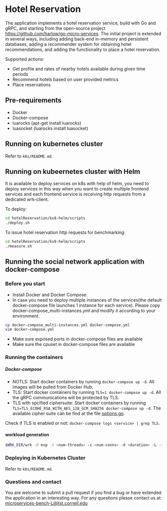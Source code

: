 # Hotel Reservation

The application implements a hotel reservation service, build with Go and gRPC, and starting from the open-source project https://github.com/harlow/go-micro-services. The initial project is extended in several ways, including adding back-end in-memory and persistent databases, adding a recommender system for obtaining hotel recommendations, and adding the functionality to place a hotel reservation. 

<!-- ## Application Structure -->

<!-- ![Social Network Architecture](socialNet_arch.png) -->

Supported actions: 
* Get profile and rates of nearby hotels available during given time periods
* Recommend hotels based on user provided metrics
* Place reservations

## Pre-requirements
- Docker
- Docker-compose
- luarocks (apt-get install luarocks)
- luasocket (luarocks install luasocket)

## Running on kubernetes cluster

Refer to `k8s/README.md`.

## Running on kubeernetes cluster with Helm

It is available to deploy services on k8s with help of helm, you need to deploy services in this way when you want to create multiple frontend services and each frontend service is receiving http requests from a dedicated wrk-client.

To deploy:

```bash
cd hotelReservation/ks8-helm/scripts
./deploy.sh
```

To issue hotel reservation http requests for benchmarking:

```bash
cd hotelReservation/ks8-helm/scripts
./measure.sh
```

## Running the social network application with docker-compose
### Before you start
- Install Docker and Docker Compose.
- In case you need to deploy multiple instances of the services(the default docker-compose file launches 1 instance for each service). Please copy docker-compose_multi-instances.yml and modify it according to your environment.
```bash
cp docker-compose_multi-instances.yml docker-compose.yml
vim docker-compose.yml
```  
- Make sure exposed ports in docker-compose files are available
- Make sure the cpuset in docker-compose files are available

### Running the containers
##### Docker-compose
- NOTLS: Start docker containers by running `docker-compose up -d`. All images will be pulled from Docker Hub.
- TLS: Start docker containers by running `TLS=1 docker-compose up -d`. All the gRPC communications will be protected by TLS.
- TLS with spcified ciphersuite: Start docker containers by running `TLS=TLS_ECDHE_RSA_WITH_AES_128_GCM_SHA256 docker-compose up -d`. The available cipher suite can be find at the file [options.go](tls/options.go#L21).

Check if TLS is enabled or not: `docker-compose logs <service> | grep TLS`.


#### workload generation
```bash
$WRK_DIR/wrk -D exp -t <num-threads> -c <num-conns> -d <duration> -L -s ./wrk2_lua_scripts/mixed-workload_type_1.lua http://x.x.x.x:5000 -R <reqs-per-sec>
```

### Deploying in Kubernetes Cluster
Refer to `k8s/README.md`.

### Questions and contact

You are welcome to submit a pull request if you find a bug or have extended the application in an interesting way. For any questions please contact us at: <microservices-bench-L@list.cornell.edu>
